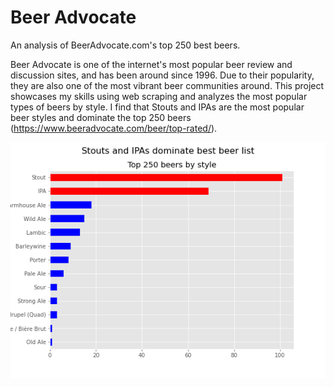 # Beer Advocate
An analysis of BeerAdvocate.com's top 250 best beers.

Beer Advocate is one of the internet's most popular beer review and discussion sites, and has been around since 1996. Due to their popularity, they are also one of the most vibrant beer communities around. This project showcases my skills using web scraping and analyzes the most popular types of beers by style. I find that Stouts and IPAs are the most popular beer styles and dominate the top 250 beers (https://www.beeradvocate.com/beer/top-rated/).

![Stouts and IPAs dominate BeerAdvocates Top 250 beers](https://github.com/PatrickDLeduc/beer-advocate/blob/main/stout_ipa.png?raw=true)
